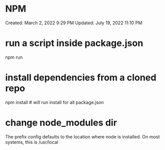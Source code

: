 # NPM

Created: March 2, 2022 9:29 PM
Updated: July 19, 2022 11:10 PM


# run a script inside package.json
npm run <scriptname>

# install dependencies from a cloned repo
npm install # will run install for all package.json

# change node_modules dir
The prefix config defaults to the location where node is installed. On most systems, this is /usr/local
